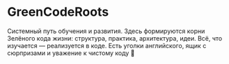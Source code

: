 # GreenCodeRoots
Системный путь обучения и развития. Здесь формируются корни Зелёного кода жизни: структура, практика, архитектура, идеи. Всё, что изучается — реализуется в коде. Есть уголки английского, ящик с сюрпризами и уважение к чистому коду 🌱
